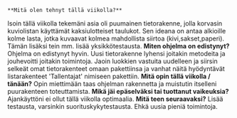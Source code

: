     **Mitä olen tehnyt tällä viikolla?**
Isoin tällä viikolla tekemäni asia oli puumainen tietorakenne, jolla korvasin kuviolistan käyttämät kaksiulotteiset taulukot. Sen ideana on antaa alkioille kolme lasta, jotka kuvaavat kolmea mahdollista siirtoa (kivi,sakset,paperi). Tämän lisäksi tein mm. lisää yksikkötestausta.
    **Miten ohjelma on edistynyt?**
Ohjelma on edistynyt hyvin. Uusi tietorakenne lyhensi joitakin metodeita ja jouhevoitti joitakin toimintoja. Jaoin luokkien vastuita uudelleen ja siirsin selkeät omat tietorakenteet omaan pakettiinsa ja vanhat näitä hyödyntävät listarakenteet 'Tallentajat' nimiseen pakettiin.
    **Mitä opin tällä viikolla / tänään?**
Opin miettimään taas ohjelman rakennetta ja muistutin itselleni puurakenteen toteuttamista. 
    **Mikä jäi epäselväksi tai tuottanut vaikeuksia?**
Ajankäyttöni ei ollut tällä viikolla optimaalia.
    **Mitä teen seuraavaksi?**
Lisää testausta, varsinkin suorituskykytestausta. Ehkä uusia pieniä toimintoja.
